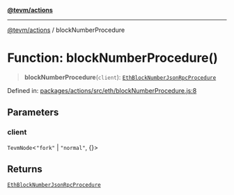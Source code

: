 [**@tevm/actions**](../README.md)

***

[@tevm/actions](../globals.md) / blockNumberProcedure

# Function: blockNumberProcedure()

> **blockNumberProcedure**(`client`): [`EthBlockNumberJsonRpcProcedure`](../type-aliases/EthBlockNumberJsonRpcProcedure.md)

Defined in: [packages/actions/src/eth/blockNumberProcedure.js:8](https://github.com/evmts/tevm-monorepo/blob/main/packages/actions/src/eth/blockNumberProcedure.js#L8)

## Parameters

### client

`TevmNode`\<`"fork"` \| `"normal"`, \{\}\>

## Returns

[`EthBlockNumberJsonRpcProcedure`](../type-aliases/EthBlockNumberJsonRpcProcedure.md)
